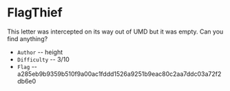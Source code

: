 # FlagThief

This letter was intercepted on its way out of UMD but it was empty. Can you find anything?

* `Author` -- height
* `Difficulty` -- 3/10
* `Flag` -- a285eb9b9359b510f9a00ac1fddd1526a9251b9eac80c2aa7ddc03a72f2db6e0
